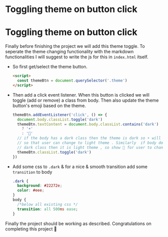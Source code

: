 # Toggling theme on button click 

# Toggling theme on button click

Finally before finishing the project we will add this theme toggle. To seperate the theme changing functionality with the markdown functionalities I will suggest to write the js for this in `index.html` itself.

- So first get/select the theme button.

  ```html
  <script>
    const themeBtn = document.querySelector('.theme')
  </script>
  ```

- Then add a click event listener. When this button is clicked we will toggle (add or remove) a class from body. Then also update the theme button's emoji based on the theme.
  ```js
  themeBtn.addEventListener('click', () => {
    document.body.classList.toggle('dark')
    themeBtn.textContent = document.body.classList.contains('dark')
      ? '☀️'
      : '🌙'
    // if the body has a dark class then the theme is dark so ☀️ will be shown
    // so that user can change to light theme . Similarly  if body does not have
    // dark class then it is light theme , so show 🌙 for user to change to dark theme
    themeBtn.classList.toggle('dark')
  })
  ```
- Add some css to `.dark` & for a nice & smooth transition add some `transition` to body

  ```css
  .dark {
    background: #22272e;
    color: #eee;
  }
  body {
    /*below all existing css */
    transition: all 500ms ease;
  }
  ```

Finally the project should be working as described. Congratulations on completing this project 🥳
